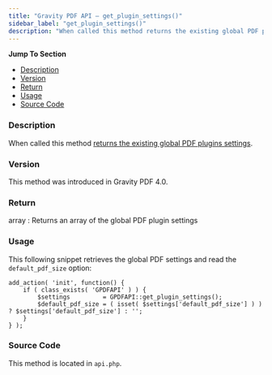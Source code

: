 ```yaml
---
title: "Gravity PDF API – get_plugin_settings()"
sidebar_label: "get_plugin_settings()"
description: "When called this method returns the existing global PDF plugins settings. "
---
```


**Jump To Section**

* [Description](#description)
* [Version](#version)
* [Return](#return)
* [Usage](#usage)
* [Source Code](#source-code)

### Description 

When called this method [returns the existing global PDF plugins settings](user-global-settings.md). 

### Version 

This method was introduced in Gravity PDF 4.0.

### Return 

array
:    Returns an array of the global PDF plugin settings

### Usage 

This following snippet retrieves the global PDF settings and read the `default_pdf_size` option:

```.language-php
add_action( 'init', function() {
	if ( class_exists( 'GPDFAPI' ) ) {
		$settings         = GPDFAPI::get_plugin_settings();
		$default_pdf_size = ( isset( $settings['default_pdf_size'] ) ) ? $settings['default_pdf_size'] : '';
	}
} );
```

### Source Code 

This method is located in `api.php`.